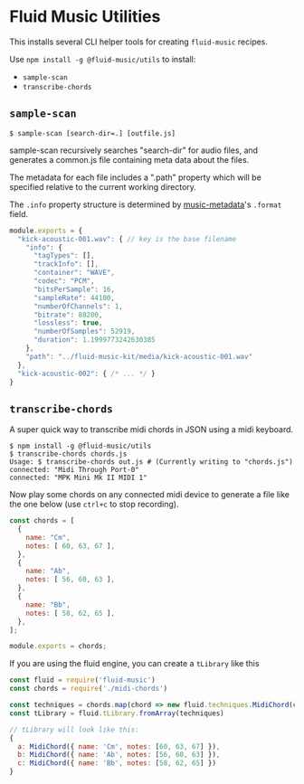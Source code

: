 # Fluid Music Utilities

This installs several CLI helper tools for creating `fluid-music` recipes.

Use `npm install -g @fluid-music/utils` to install:

- `sample-scan`
- `transcribe-chords`

## `sample-scan`

`$ sample-scan [search-dir=.] [outfile.js]`

sample-scan recursively searches "search-dir" for audio files, and generates a
common.js file containing meta data about the files.

The metadata for each file includes a ".path" property which will be specified
relative to the current working directory.

The `.info` property structure is determined by [music-metadata](https://www.npmjs.com/package/music-metadata)'s `.format` field.

```javascript
module.exports = {
  "kick-acoustic-001.wav": { // key is the base filename
    "info": {
      "tagTypes": [],
      "trackInfo": [],
      "container": "WAVE",
      "codec": "PCM",
      "bitsPerSample": 16,
      "sampleRate": 44100,
      "numberOfChannels": 1,
      "bitrate": 88200,
      "lossless": true,
      "numberOfSamples": 52919,
      "duration": 1.1999773242630385
    },
    "path": "../fluid-music-kit/media/kick-acoustic-001.wav"
  },
  "kick-acoustic-002": { /* ... */ }
}
```

## `transcribe-chords`

A super quick way to transcribe midi chords in JSON using a midi keyboard.

```
$ npm install -g @fluid-music/utils
$ transcribe-chords chords.js
Usage: $ transcribe-chords out.js # (Currently writing to "chords.js")
connected: "Midi Through Port-0"
connected: "MPK Mini Mk II MIDI 1"
```

Now play some chords on any connected midi device to generate a file like the one below (use `ctrl+c` to stop recording).

```javascript
const chords = [
  {
    name: "Cm",
    notes: [ 60, 63, 67 ],
  },
  {
    name: "Ab",
    notes: [ 56, 60, 63 ],
  },
  {
    name: "Bb",
    notes: [ 58, 62, 65 ],
  },
];

module.exports = chords;
```

If you are using the fluid engine, you can create a `tLibrary` like this

```javascript
const fluid = require('fluid-music')
const chords = require('./midi-chords')

const techniques = chords.map(chord => new fluid.techniques.MidiChord(chord))
const tLibrary = fluid.tLibrary.fromArray(techniques)

// tLibrary will look like this:
{
  a: MidiChord({ name: 'Cm', notes: [60, 63, 67] }),
  b: MidiChord({ name: 'Ab', notes: [56, 60, 63] }),
  c: MidiChord({ name: 'Bb', notes: [58, 62, 65] })
}
```
